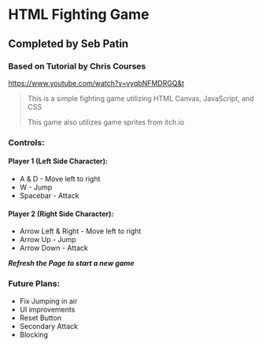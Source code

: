 # HTML Fighting Game

## Completed by Seb Patin


### Based on Tutorial by Chris Courses
https://www.youtube.com/watch?v=vyqbNFMDRGQ&t
> 
> This is a simple fighting game utilizing HTML Canvas, JavaScript, and CSS
> 
> This game also utilizes game sprites from itch.io


### Controls:

#### Player 1 (Left Side Character):
* A & D - Move left to right
* W - Jump
* Spacebar - Attack

#### Player 2 (Right Side Character):
* Arrow Left & Right - Move left to right
* Arrow Up - Jump
* Arrow Down - Attack

***Refresh the Page to start a new game***

### Future Plans: 

- Fix Jumping in air
- UI improvements
- Reset Button
- Secondary Attack
- Blocking